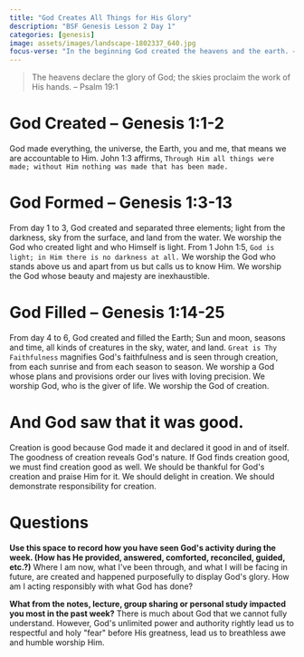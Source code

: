 ```yaml
---
title: "God Creates All Things for His Glory"
description: "BSF Genesis Lesson 2 Day 1"
categories: [genesis]
image: assets/images/landscape-1802337_640.jpg
focus-verse: "In the beginning God created the heavens and the earth. – Genesis 1:1"
---
```


> The heavens declare the glory of God; the skies proclaim the work of His hands. – Psalm 19:1

# God Created – Genesis 1:1-2
God made everything, the universe, the Earth, you and me, that means we are accountable to Him. John 1:3 affirms, `Through Him all things were made; without Him nothing was made that has been made.`

# God Formed – Genesis 1:3-13
From day 1 to 3, God created and separated three elements; light from the darkness, sky from the surface, and land from the water. We worship the God who created light and who Himself is light. From 1 John 1:5, `God is light; in Him there is no darkness at all.` We worship the God who stands above us and apart from us but calls us to know Him. We worship the God whose beauty and majesty are inexhaustible. 

# God Filled – Genesis 1:14-25
From day 4 to 6, God created and filled the Earth; Sun and moon, seasons and time, all kinds of creatures in the sky, water, and land. `Great is Thy Faithfulness` magnifies God's faithfulness and is seen through creation, from each sunrise and from each season to season. We worship a God whose plans and provisions order our lives with loving precision. We worship God, who is the giver of life. We worship the God of creation.

# And God saw that it was good.
Creation is good because God made it and declared it good in and of itself. The goodness of creation reveals God's nature. If God finds creation good, we must find creation good as well. We should be thankful for God's creation and praise Him for it. We should delight in creation. We should demonstrate responsibility for creation.

# Questions

**Use this space to record how you have seen God's activity during the week. (How has He provided, answered, comforted, reconciled, guided, etc.?)** Where I am now, what I've been through, and what I will be facing in future, are created and happened purposefully to display God's glory. How am I acting responsibly with what God has done?

**What from the notes, lecture, group sharing or personal study impacted you most in the past week?** There is much about God that we cannot fully understand. However, God's unlimited power and authority rightly lead us to respectful and holy "fear" before His greatness, lead us to breathless awe and humble worship Him.